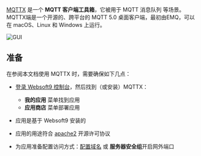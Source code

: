 [MQTTX](https://mqttx.app/) 是一个 **MQTT 客户端工具箱**，它被用于 MQTT 消息队列  等场景。MQTTX端是一个开源的、跨平台的 MQTT 5.0 桌面客户端，最初由EMQ，可以在 macOS、Linux 和 Windows 上运行。


![GUI](https://libs.websoft9.com/Websoft9/DocsPicture/zh/mqttx/mqttx-gui-websoft9.png)


## 准备

在参阅本文档使用 MQTTX 时，需要确保如下几点：

- [登录 Websoft9 控制台](./login-console)，然后找到（或安装）MQTTX：
  - **我的应用** 菜单找到应用 
  - **应用商店** 菜单部署应用

- 应用是基于 Websoft9 安装的


- 应用的用途符合 [apache2](https://opensource.org/licenses/Apache-2.0) 开源许可协议


- 为应用准备配置访问方式：[配置域名](./domain-set) 或 **服务器安全组**开启网外端口